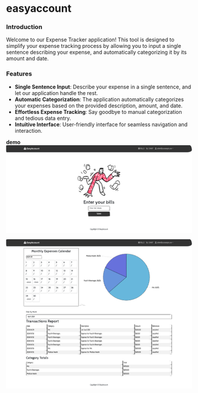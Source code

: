 # easyaccount
### Introduction
Welcome to our Expense Tracker application! This tool is designed to simplify your expense tracking process by allowing you to input a single sentence describing your expense, and automatically categorizing it by its amount and date.
### Features
- **Single Sentence Input**: Describe your expense in a single sentence, and let our application handle the rest.
- **Automatic Categorization**: The application automatically categorizes your expenses based on the provided description, amount, and date.
- **Effortless Expense Tracking**: Say goodbye to manual categorization and tedious data entry.
- **Intuitive Interface**: User-friendly interface for seamless navigation and interaction.

**demo**
![image](https://github.com/RaeyoungX/easyaccount/blob/main/IMG/%E8%AE%B0%E8%B4%A6%E6%88%AA%E5%9B%BE2.png)

![image](https://github.com/RaeyoungX/easyaccount/blob/main/IMG/%E8%AE%B0%E8%B4%A6%E6%88%AA%E5%9B%BE1.png)
